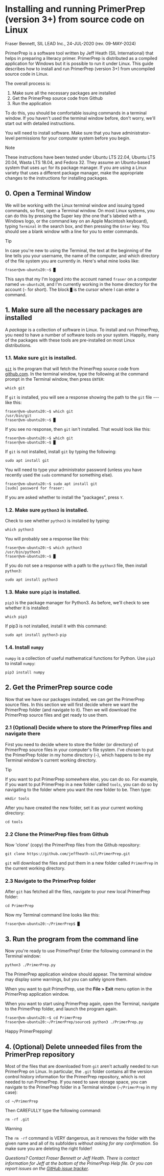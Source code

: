 ﻿# Installing and running PrimerPrep (version 3+) from source code on Linux
Fraser Bennett, SIL LEAD Inc., 24-JUL-2020 (rev. 09-MAY-2024)

PrimerPrep is a software tool written by Jeff Heath (SIL International) that helps in preparing a literacy primer. PrimerPrep is distributed as a compiled application for Windows but it is possible to run it under Linux. This guide describes how to install and run PrimerPrep (version 3+) from uncompiled source code in Linux.

The overall process is:

1. Make sure all the necessary packages are installed
2. Get the PrimerPrep source code from Github
3. Run the application

To do this, you should be comfortable issuing commands in a terminal window. If you haven't used the terminal window before, don't worry, we'll start out with detailed instructions.

You will need to install software. Make sure that you have administrator-level permissions for your computer system before you begin.

> [!NOTE]
> These instructions have been tested under Ubuntu LTS 22.04, Ubuntu LTS 20.04, Wasta LTS 18.04, and Fedora 32. They assume an Ubuntu-based system that uses `apt` for its package manager. If you are using a Linux variety that uses a different package manager, make the appropriate changes to the instructions for installing packages.

## 0. Open a Terminal Window

We will be working with the Linux terminal window and issuing typed commands, so first, open a Terminal window. On most Linux systems, you can do this by pressing the Super key (the one that's labeled with a Windows logo, or the command key on an Apple Macintosh keyboard), typing `Terminal` in the search box, and then pressing the `Enter` key.  You should see a blank window with a line for you to enter commands.

> [!TIP]
> In case you're new to using the Terminal, the text at the beginning of the line tells you your username, the name of the computer, and which directory of the file system you are currently in. Here's what mine looks like:  
> ```
> fraser@vm-ubuntu20:~$ █
> ```
> This says that my I'm logged into the account named `fraser` on a computer named `vm-ubuntu20`, and I'm currently working in the home directory for the account (`~` for short). The block `█` is the cursor where I can enter a command.

## 1. Make sure all the necessary packages are installed

A _package_ is a collection of software in Linux. To install and run PrimerPrep, you need to have a number of software tools on your system. Happily, many of the packages with these tools are pre-installed on most Linux distributions.

### 1.1. Make sure `git` is installed.

[`git`](https://git-scm.com) is the program that will fetch the PrimerPrep source code from [github.com](https://github.com). In the terminal window, type the following at the command prompt in the Terminal window, then press `ENTER`:
```
which git
```
If `git` is installed, you will see a response showing the path to the `git` file --- like this:
```
fraser@vm-ubuntu20:~$ which git
/usr/bin/git
fraser@vm-ubuntu20:~$ █
```
If you see no response, then `git` isn't installed. That would look like this: 
```
fraser@vm-ubuntu20:~$ which git
fraser@vm-ubuntu20:~$ █
```
If `git` is not installed, install `git` by typing the following:
```
sudo apt install git
```
You will need to type your administrator password (unless you have recently used the `sudo` command for something else).
```
fraser@vm-ubuntu20:~$ sudo apt install git
[sudo] password for fraser:
```
If you are asked whether to install the "packages", press `Y`.

### 1.2. Make sure `python3` is installed.

Check to see whether `python3` is installed by typing:
```
which python3
```
You will probably see a response like this:
```
fraser@vm-ubuntu20:~$ which python3 
/usr/bin/python3
fraser@vm-ubuntu20:~$ █
```
If you do not see a response with a path to the `python3` file, then install `python3`:
```
sudo apt install python3
```

### 1.3. Make sure `pip3` is installed.

`pip3` is the package manager for Python3. As before, we'll check to see whether it is installed:
```
which pip3
```
If pip3 is not installed, install it with this command:
```
sudo apt install python3-pip
```

### 1.4. Install `numpy`

`numpy` is a collection of useful mathematical functions for Python. Use `pip3` to install `numpy`:
```
pip3 install numpy
```

## 2. Get the PrimerPrep source code

Now that we have our packages installed, we can get the PrimerPrep source files. In this section we will first decide where we want the PrimerPrep folder (and navigate to it). Then we will download the PrimerPrep source files and get ready to use them.

### 2.1 (Optional) Decide where to store the PrimerPrep files and navigate there

First you need to decide where to store the folder (or directory) of PrimerPrep source files in your computer's file system. I've chosen to put the PrimerPrep folder in my home directory (`~`), which happens to be my Terminal window's current working directory. 

> [!TIP]
> If you want to put PrimerPrep somewhere else, you can do so. For example, if you want to put PrimerPrep in a new folder called `tools`, you can do so by navigating to the folder where you want the new folder to be. Then type: 
> ```
> mkdir tools
> ```
> After you have created the new folder, set it as your current working directory: 
> ```
> cd tools
> ```

### 2.2 Clone the PrimerPrep files from Github

Now 'clone' (copy) the PrimerPrep files from the Github repository:
```
git clone https://github.com/jeffheath-sil/PrimerPrep.git
```
`git` will download the files and put them in a new folder called `PrimerPrep` in the current working directory.

### 2.3 Navigate to the PrimerPrep folder

After `git` has fetched all the files, navigate to your new local PrimerPrep folder:
```
cd PrimerPrep
```
Now my Terminal command line looks like this:
```
fraser@vm-ubuntu20:~/PrimerPrep$ █
```

## 3. Run the program from the command line

Now you're ready to use PrimerPrep! Enter the following command in the Terminal window:
```
python3 ./PrimerPrep.py
```
The PrimerPrep application window should appear. The terminal window may display some warnings, but you can safely ignore them.

When you want to quit PrimerPrep, use the **File > Exit** menu option in the PrimerPrep application window. 

When you want to start using PrimerPrep again, open the Terminal, navigate to the PrimerPrep folder, and launch the program again.

```
fraser@vm-ubuntu20:~$ cd PrimerPrep
fraser@vm-ubuntu20:~/PrimerPrep/source$ python3 ./PrimerPrep.py
```

Happy PrimerPrepping!

## 4. (Optional) Delete unneeded files from the PrimerPrep repository

Most of the files that are downloaded from `git` aren't actually needed to run PrimerPrep on Linux. In particular, the `.git` folder contains all the version control history information for the PrimerPrep repository, which is not needed to run PrimerPrep. If you need to save storage space, you can navigate to the PrimerPrep folder in a Terminal window (`~/PrimerPrep` in my case): 
```
cd ~/PrimerPrep
```
Then CAREFULLY type the following command: 
```
rm -rf .git
```
> [!WARNING]
> The `rm -rf` command is VERY dangerous, as it removes the folder with the given name and all of its subfolders _without asking for any confirmation_. So make sure you are deleting the right folder!

*Questions? Contact Fraser Bennett or Jeff Heath. There is contact information for Jeff at the bottom of the PrimerPrep Help file.
Or you can report issues on the [GitHub issue tracker](https://github.com/jeffheath-sil/PrimerPrep/issues)*.
